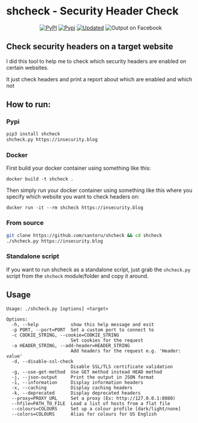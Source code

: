 # shcheck - Security Header Check

<p align="center">
    <a href="https://pypi.org/project/shcheck/"><img alt="PyPI" src="https://img.shields.io/pypi/v/shcheck"></a>
    <a href="https://pypi.org/project/shcheck/"><img alt="Pypi" src="https://img.shields.io/pypi/dm/shcheck"></a>
    <a href="#"><img alt="Updated" src="https://img.shields.io/github/last-commit/santoru/shcheck?label=updated"></a>
    <img src="screenshot.png" alt="Output on Facebook" />
</p>

## Check security headers on a target website

I did this tool to help me to check which security headers are enabled on certain websites.

It just check headers and print a report about which are enabled and which not

## How to run:

### Pypi
```bash
pip3 install shcheck
shcheck.py https://insecurity.blog
```

### Docker
First build your docker container using something like this: 

`docker build -t shcheck .`

Then simply run your docker container using something like this where you specify which website you want to check headers on: 

`docker run -it --rm shcheck https://insecurity.blog`

### From source
```bash
git clone https://github.com/santoru/shcheck && cd shcheck
./shcheck.py https://insecurity.blog
```

### Standalone script
If you want to run shcheck as a standalone script, just grab the `shcheck.py` script from the `shcheck` module/folder and copy it around.

## Usage
```
Usage: ./shcheck.py [options] <target>

Options:
  -h, --help            show this help message and exit
  -p PORT, --port=PORT  Set a custom port to connect to
  -c COOKIE_STRING, --cookie=COOKIE_STRING
                        Set cookies for the request
  -a HEADER_STRING, --add-header=HEADER_STRING
                        Add headers for the request e.g. 'Header: value'
  -d, --disable-ssl-check
                        Disable SSL/TLS certificate validation
  -g, --use-get-method  Use GET method instead HEAD method
  -j, --json-output     Print the output in JSON format
  -i, --information     Display information headers
  -x, --caching         Display caching headers
  -k, --deprecated      Display deprecated headers
  --proxy=PROXY_URL     Set a proxy (Ex: http://127.0.0.1:8080)
  --hfile=PATH_TO_FILE  Load a list of hosts from a flat file
  --colours=COLOURS     Set up a colour profile [dark/light/none]
  --colors=COLOURS      Alias for colours for US English
```
